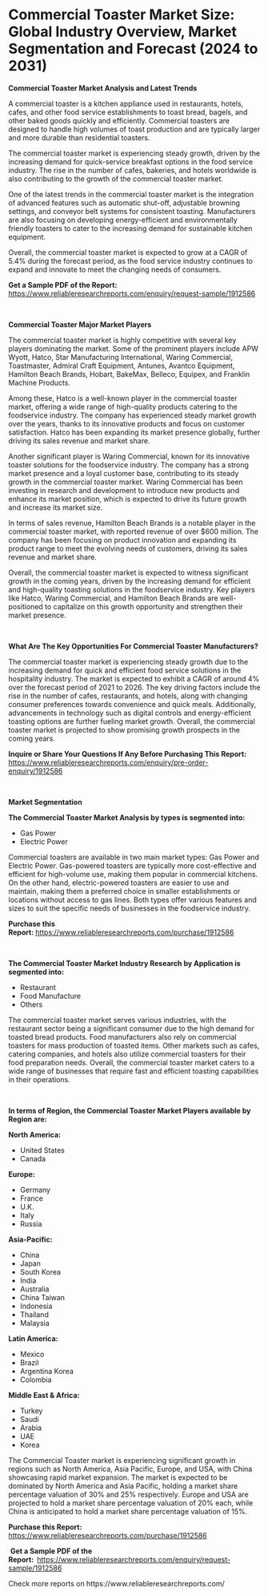<p><h1>Commercial Toaster Market Size: Global Industry Overview, Market Segmentation and Forecast (2024 to 2031)</h1></p><p><strong>Commercial Toaster Market Analysis and Latest Trends</strong></p>
<p><p>A commercial toaster is a kitchen appliance used in restaurants, hotels, cafes, and other food service establishments to toast bread, bagels, and other baked goods quickly and efficiently. Commercial toasters are designed to handle high volumes of toast production and are typically larger and more durable than residential toasters.</p><p>The commercial toaster market is experiencing steady growth, driven by the increasing demand for quick-service breakfast options in the food service industry. The rise in the number of cafes, bakeries, and hotels worldwide is also contributing to the growth of the commercial toaster market.</p><p>One of the latest trends in the commercial toaster market is the integration of advanced features such as automatic shut-off, adjustable browning settings, and conveyor belt systems for consistent toasting. Manufacturers are also focusing on developing energy-efficient and environmentally friendly toasters to cater to the increasing demand for sustainable kitchen equipment.</p><p>Overall, the commercial toaster market is expected to grow at a CAGR of 5.4% during the forecast period, as the food service industry continues to expand and innovate to meet the changing needs of consumers.</p></p>
<p><strong>Get a Sample PDF of the Report:&nbsp;</strong> <a href="https://www.reliableresearchreports.com/enquiry/request-sample/1912586">https://www.reliableresearchreports.com/enquiry/request-sample/1912586</a></p>
<p>&nbsp;</p>
<p><strong>Commercial Toaster Major Market Players</strong></p>
<p><p>The commercial toaster market is highly competitive with several key players dominating the market. Some of the prominent players include APW Wyott, Hatco, Star Manufacturing International, Waring Commercial, Toastmaster, Admiral Craft Equipment, Antunes, Avantco Equipment, Hamilton Beach Brands, Hobart, BakeMax, Belleco, Equipex, and Franklin Machine Products.</p><p>Among these, Hatco is a well-known player in the commercial toaster market, offering a wide range of high-quality products catering to the foodservice industry. The company has experienced steady market growth over the years, thanks to its innovative products and focus on customer satisfaction. Hatco has been expanding its market presence globally, further driving its sales revenue and market share.</p><p>Another significant player is Waring Commercial, known for its innovative toaster solutions for the foodservice industry. The company has a strong market presence and a loyal customer base, contributing to its steady growth in the commercial toaster market. Waring Commercial has been investing in research and development to introduce new products and enhance its market position, which is expected to drive its future growth and increase its market size.</p><p>In terms of sales revenue, Hamilton Beach Brands is a notable player in the commercial toaster market, with reported revenue of over $600 million. The company has been focusing on product innovation and expanding its product range to meet the evolving needs of customers, driving its sales revenue and market share.</p><p>Overall, the commercial toaster market is expected to witness significant growth in the coming years, driven by the increasing demand for efficient and high-quality toasting solutions in the foodservice industry. Key players like Hatco, Waring Commercial, and Hamilton Beach Brands are well-positioned to capitalize on this growth opportunity and strengthen their market presence.</p></p>
<p>&nbsp;</p>
<p><strong>What Are The Key Opportunities For Commercial Toaster Manufacturers?</strong></p>
<p><p>The commercial toaster market is experiencing steady growth due to the increasing demand for quick and efficient food service solutions in the hospitality industry. The market is expected to exhibit a CAGR of around 4% over the forecast period of 2021 to 2026. The key driving factors include the rise in the number of cafes, restaurants, and hotels, along with changing consumer preferences towards convenience and quick meals. Additionally, advancements in technology such as digital controls and energy-efficient toasting options are further fueling market growth. Overall, the commercial toaster market is projected to show promising growth prospects in the coming years.</p></p>
<p><strong>Inquire or Share Your Questions If Any Before Purchasing This Report:</strong> <a href="https://www.reliableresearchreports.com/enquiry/pre-order-enquiry/1912586">https://www.reliableresearchreports.com/enquiry/pre-order-enquiry/1912586</a></p>
<p>&nbsp;</p>
<p><strong>Market Segmentation</strong></p>
<p><strong>The Commercial Toaster Market Analysis by types is segmented into:</strong></p>
<p><ul><li>Gas Power</li><li>Electric Power</li></ul></p>
<p><p>Commercial toasters are available in two main market types: Gas Power and Electric Power. Gas-powered toasters are typically more cost-effective and efficient for high-volume use, making them popular in commercial kitchens. On the other hand, electric-powered toasters are easier to use and maintain, making them a preferred choice in smaller establishments or locations without access to gas lines. Both types offer various features and sizes to suit the specific needs of businesses in the foodservice industry.</p></p>
<p><strong>Purchase this Report:&nbsp;</strong><a href="https://www.reliableresearchreports.com/purchase/1912586">https://www.reliableresearchreports.com/purchase/1912586</a></p>
<p>&nbsp;</p>
<p><strong>The Commercial Toaster Market Industry Research by Application is segmented into:</strong></p>
<p><ul><li>Restaurant</li><li>Food Manufacture</li><li>Others</li></ul></p>
<p><p>The commercial toaster market serves various industries, with the restaurant sector being a significant consumer due to the high demand for toasted bread products. Food manufacturers also rely on commercial toasters for mass production of toasted items. Other markets such as cafes, catering companies, and hotels also utilize commercial toasters for their food preparation needs. Overall, the commercial toaster market caters to a wide range of businesses that require fast and efficient toasting capabilities in their operations.</p></p>
<p>&nbsp;</p>
<p><strong>In terms of Region, the Commercial Toaster Market Players available by Region are:</strong></p>
<p>
    <p> <strong> North America: </strong>
        <ul>
            <li>United States</li>
            <li>Canada</li>
        </ul>
        </p> 
    <p> <strong> Europe: </strong>
        <ul>
            <li>Germany</li>
            <li>France</li>
            <li>U.K.</li>
            <li>Italy</li>
            <li>Russia</li>
        </ul>
        </p> 
    <p> <strong> Asia-Pacific: </strong>
        <ul>
            <li>China</li>
            <li>Japan</li>
            <li>South Korea</li>
            <li>India</li>
            <li>Australia</li>
            <li>China Taiwan</li>
            <li>Indonesia</li>
            <li>Thailand</li>
            <li>Malaysia</li>
        </ul>
        </p> 
    <p> <strong> Latin America: </strong>
        <ul>
            <li>Mexico</li>
            <li>Brazil</li>
            <li>Argentina Korea</li>
            <li>Colombia</li>
        </ul>
        </p> 
    <p> <strong> Middle East & Africa: </strong>
        <ul>
            <li>Turkey</li>
            <li>Saudi</li>
            <li>Arabia</li>
            <li>UAE</li>
            <li>Korea</li>
        </ul>
    </p>
    </p>
<p><p>The Commercial Toaster market is experiencing significant growth in regions such as North America, Asia Pacific, Europe, and USA, with China showcasing rapid market expansion. The market is expected to be dominated by North America and Asia Pacific, holding a market share percentage valuation of 30% and 25% respectively. Europe and USA are projected to hold a market share percentage valuation of 20% each, while China is anticipated to hold a market share percentage valuation of 15%.</p></p>
<p><strong>Purchase this Report: </strong><a href="https://www.reliableresearchreports.com/purchase/1912586">https://www.reliableresearchreports.com/purchase/1912586</a></p>
<p>&nbsp;<strong>Get a Sample PDF of the Report:&nbsp;&nbsp;</strong><a href="https://www.reliableresearchreports.com/enquiry/request-sample/1912586">https://www.reliableresearchreports.com/enquiry/request-sample/1912586</a></p>
<p><strong></strong></p>
<p>Check more reports on https://www.reliableresearchreports.com/</p>